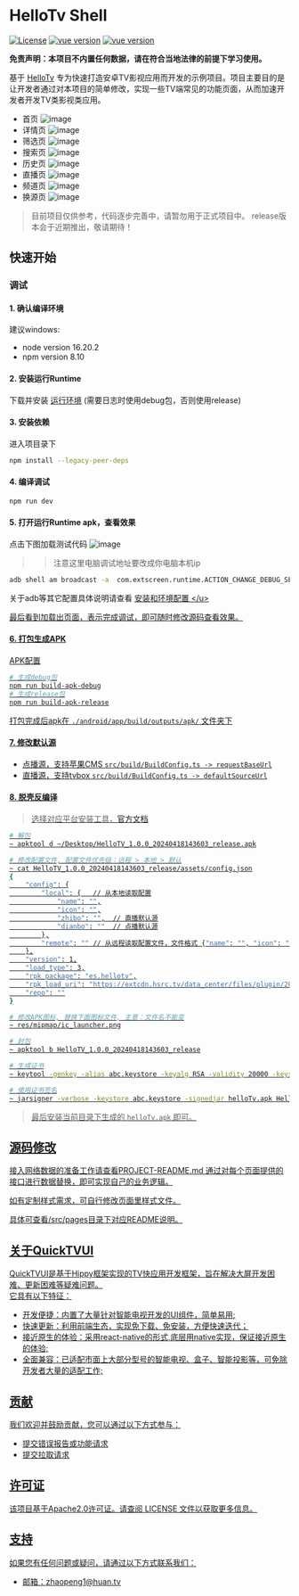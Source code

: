 # HelloTv Shell
[![License](https://img.shields.io/badge/license-Apache2.0-blue.svg)](https://opensource.org/licenses/apache-2-0)
[![vue version](https://img.shields.io/badge/vue-3.2-green.svg)](https://github.com/vuejs/core)
[![vue version](https://img.shields.io/badge/@quicktvui/quicktvui3-latest-green.svg)](https://www.npmjs.com/package/@quicktvui/quicktvui3?activeTab=versions)

**免责声明：本项目不内置任何数据，请在符合当地法律的前提下学习使用。**

基于 [HelloTv](https://github.com/quicktvui/hellotv) 专为快速打造安卓TV影视应用而开发的示例项目。项目主要目的是让开发者通过对本项目的简单修改，实现一些TV端常见的功能页面，从而加速开发者开发TV类影视类应用。

* 首页
![image](doc/home.png)
* 详情页
![image](doc/detail.jpg)
* 筛选页
![image](doc/filter.png)
* 搜索页
![image](doc/search.png)
* 历史页
![image](doc/history.png)
* 直播页
![image](doc/live.jpg)
* 频道页
![image](doc/live-channel.jpg)
* 换源页
![image](doc/live-settings.png)

> 目前项目仅供参考，代码逐步完善中，请暂勿用于正式项目中。
> release版本会于近期推出，敬请期待！

## 快速开始

### 调试

#### 1. 确认编译环境
建议windows:
- node version 16.20.2
- npm version 8.10

#### 2. 安装运行Runtime
下载并安装 [运行环境](http://v3.quicktvui.com/zh/resource/runtime.html) (需要日志时使用debug包，否则使用release)</b>

#### 3. 安装依赖
进入项目录下
```bash
npm install --legacy-peer-deps
```
#### 4. 编译调试
```bash
npm run dev
```
#### 5. 打开运行Runtime apk，查看效果
点击下图加载测试代码
![image](https://github.com/quicktvui/hellotv/assets/11962446/4571fb02-b761-405e-bbc8-a6baaa6f8a4a)
>> 注意这里电脑调试地址要改成你电脑本机ip
```bash
adb shell am broadcast -a  com.extscreen.runtime.ACTION_CHANGE_DEBUG_SERVER --es ip 192.168.xx.xx(电脑IP地址)
```
关于adb等其它配置具体说明请查看 <u>[安装和环境配置]([http://developer.extscreen.com/guide/](http://v3.quicktvui.com/zh/guide/installation.html)) </u>

最后看到加载出页面，表示完成调试，即可随时修改源码查看效果。

#### 6. 打包生成APK

[APK配置](android/README.md)

``` bash
# 生成debug包
npm run build-apk-debug
# 生成release包
npm run build-apk-release
```
打包完成后apk在 `./android/app/build/outputs/apk/` 文件夹下

#### 7. 修改默认源

* 点播源，支持苹果CMS `src/build/BuildConfig.ts -> requestBaseUrl`
* 直播源，支持tvbox `src/build/BuildConfig.ts -> defaultSourceUrl`

#### 8. 脱壳反编译

> 选择对应平台安装工具，[官方文档](https://apktool.org/docs/install)

```bash
# 解包
~ apktool d ~/Desktop/HelloTV_1.0.0_20240418143603_release.apk

# 修改配置文件, 配置文件优先级：远程 > 本地 > 默认
~ cat HelloTV_1.0.0_20240418143603_release/assets/config.json
{
    "config": {
        "local": {   // 从本地读取配置
            "name": "",
            "icon": "",
            "zhibo": "",  // 直播默认源
            "dianbo": ""  // 点播默认源
        },
        "remote": "" // 从远程读取配置文件，文件格式 {"name": "", "icon": "", "zhibo": "", "dianbo": ""}
    },
    "version": 1,
    "load_type": 3,
    "rpk_package": "es.hellotv",
    "rpk_load_uri": "https://extcdn.hsrc.tv/data_center/files/plugin/2024/04/18/b83e970b-deae-4db8-87e1-cec82531acab.zip",  // 从远程加载快应用代码包
    "repo": ""
}

# 修改APK图标, 替换下面图标文件, 主意：文件名不能变
~ res/mipmap/ic_launcher.png

# 封包
~ apktool b HelloTV_1.0.0_20240418143603_release

# 生成证书
~ keytool -genkey -alias abc.keystore -keyalg RSA -validity 20000 -keystore abc.keystore

# 使用证书签名
~ jarsigner -verbose -keystore abc.keystore -signedjar helloTv.apk HelloTV_1.0.0_20240418143603_release/dist/HelloTV_1.0.0_20240418143603_release.apk abc.keystore
```

> 最后安装当前目录下生成的 `helloTv.apk` 即可。

## 源码修改
接入网络数据的准备工作请查看[PROJECT-README.md](PROJECT-README.md)
通过对每个页面提供的接口进行数据替换，即可实现自己的业务逻辑。

如有定制样式需求，可自行修改页面里样式文件。

具体可查看[/src/pages](./src/pages)目录下对应README说明。

## 关于QuickTVUI
QuickTVUI是基于[Hippy](https://github.com/Tencent/Hippy)框架实现的TV快应用开发框架，旨在解决大屏开发困难、更新困难等疑难问题。  
它具有以下特征：
- 开发便捷：内置了大量针对智能电视开发的UI组件，简单易用;
- 快速更新：利用前端生态，实现免下载、免安装，方便快速迭代；
- 接近原生的体验：采用react-native的形式,底层用native实现，保证接近原生的体验;
- 全面兼容：已适配市面上大部分型号的智能电视、盒子、智能投影等，可免除开发者大量的适配工作;


<!-- ## 文档 -->
<!-- 查看完整的文档和示例，请访问[quicktvUI](http://quicktvui.com/)文档。 -->

## 贡献
我们欢迎并鼓励贡献，您可以通过以下方式参与：
- 提交错误报告或功能请求
- 提交拉取请求
<!-- 请阅读[贡献指南](CONTRIBUTING.md)获取更多信息。 -->
## 许可证
该项目基于Apache2.0许可证。请查阅 [LICENSE](https://opensource.org/licenses/apache-2-0) 文件以获取更多信息。

## 支持

如果您有任何问题或疑问，请通过以下方式联系我们：

- 邮箱：zhaopeng1@huan.tv
